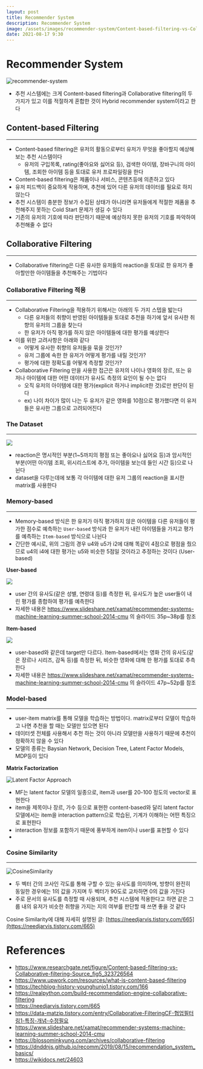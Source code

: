 ```yaml
---
layout: post
title: Recommender System
description: Recommender System
image: /assets/images/recommender-system/Content-based-filtering-vs-Collaborative-filtering-Source.png
date: 2021-08-17 9:30
---
```


# Recommender System

![recommender-system](/assets/images/recommender-system/Content-based-filtering-vs-Collaborative-filtering-Source.png)

- 추천 시스템에는 크게 Content-based filtering과 Collaborative filtering의 두 가지가 있고 이를 적절하게 혼합한 것이 Hybrid recommender system이라고 한다

## Content-based Filtering

---

- Content-based filtering은 유저의 활동으로부터 유저가 무엇을 좋아할지 예상해보는 추천 시스템이다
  - 유저의 구입목록, rating(좋아요와 싫어요 등), 검색한 아이템, 장바구니의 아이템, 조회한 아이템 등을 토대로 유저 프로파일링을 한다
- Content-based filtering은 제품이나 서비스, 콘텐츠등에 의존하고 있다
- 유저 피드백이 중요하게 작용하며, 추천에 있어 다른 유저의 데이터를 필요로 하지 않는다
- 추천 시스템이 충분한 정보가 수집된 상태가 아니라면 유저들에게 적절한 제품을 추천해주지 못하는 Cold Start 문제가 생길 수 있다
- 기존의 유저의 기호에 따라 판단하기 때문에 예상하지 못한 유저의 기호를 파악하여 추천해줄 수 없다

## Collaborative Filtering

---

- Collaborative filtering은 다른 유사한 유저들의 reaction을 토대로 한 유저가 좋아할만한 아이템들을 추천해주는 기법이다

### Collaborative Filtering 적용

---

- Collaborative Filtering을 적용하기 위해서는 아래의 두 가지 스텝을 밟는다
  - 다른 유저들의 취향이 반영된 아이템들을 토대로 추천을 하기에 앞서 유사한 취향의 유저의 그룹을 찾는다
  - 한 유저가 아직 평가를 하지 않은 아이템들에 대한 평가를 예상한다
- 이를 위한 고려사항은 아래와 같다
  - 어떻게 유사한 취향의 유저들을 묶을 것인가?
  - 유저 그룹에 속한 한 유저가 어떻게 평가를 내릴 것인가?
  - 평가에 대한 정확도를 어떻게 측정할 것인가?
- Collaborative Filtering 만을 사용한 접근은 유저의 나이나 영화의 장르, 또는 유저나 아이템에 대한 어떤 데이터가 유사도 측정의 요인이 될 수는 없다
  - 오직 유저의 아이템에 대한 평가(explicit 하거나 implicit한 것)로만 판단이 된다
  - ex) 나이 차이가 많이 나는 두 유저가 같은 영화를 10점으로 평가했다면 이 유저들은 유사한 그룹으로 고려되어진다

### The Dataset

---

![](/assets/images/recommender-system/rating-matrix.jpg)

- reaction은 명시적인 부분(1~5까지의 평점 또는 좋아요나 싫어요 등)과 암시적인 부분(어떤 아이템 조회, 위시리스트에 추가, 아이템을 보는데 들인 시간 등)으로 나뉜다
- dataset을 다루는데에 보통 각 아이템에 대한 유저 그룹의 reaction을 표시한 matrix를 사용한다

### Memory-based

---

- Memory-based 방식은 한 유저가 아직 평가하지 않은 아이템을 다른 유저들이 평가한 점수로 예측하는 `User-based` 방식과 한 유저가 내린 아이템들을 가지고 평가를 예측하는 `Item-based` 방식으로 나뉜다
- 간단한 예시로, 위의 그림의 경우 u4와 u5가 i2에 대해 똑같이 4점으로 평점을 줬으므로 u4의 i4에 대한 평가는 u5와 비슷한 5점일 것이라고 추정하는 것이다 (User-based)

**User-based**

![](/assets/images/recommender-system/user-based.png)

- user 간의 유사도(같은 성별, 연령대 등)를 측정한 뒤, 유사도가 높은 user들이 내린 평가를 종합하여 평가를 예측한다
- 자세한 내용은 https://www.slideshare.net/xamat/recommender-systems-machine-learning-summer-school-2014-cmu 의 슬라이드 35p~38p를 참조

**Item-based**

![](/assets/images/recommender-system/item-based.png)

- user-based와 같은데 target만 다르다. Item-based에서는 영화 간의 유사도(같은 장르나 시리즈, 감독 등)를 측정한 뒤, 비슷한 영화에 대해 한 평가를 토대로 추측한다
- 자세한 내용은 https://www.slideshare.net/xamat/recommender-systems-machine-learning-summer-school-2014-cmu 의 슬라이드 47p~52p를 참조

### Model-based

---

- user-item matrix를 통해 모델을 학습하는 방법이다. matrix로부터 모델이 학습하고 나면 추천을 할 때는 모델만 있으면 된다
- 데이터셋 전체를 사용해서 추천 하는 것이 아니라 모델만을 사용하기 때문에 추천이 정확하지 않을 수 있다
- 모델의 종류는 Baysian Network, Decision Tree, Latent Factor Models, MDP등이 있다

**Matrix Factorization**

![Latent Factor Approach](/assets/images/recommender-system/LatentFactorApproach.png)

- MF는 latent factor 모델의 일종으로, item과 user를 20-100 정도의 vector로 표현한다
- item을 제목이나 장르, 가수 등으로 표현한 content-based와 달리 latent factor 모델에서는 item을 interaction pattern으로 학습된, 기계가 이해하는 어떤 특징으로 표현한다
- interaction 정보를 포함하기 때문에 풍부하게 item이나 user를 표현할 수 있다
-

### Cosine Similarity

---

![CosineSimilarity](/assets/images/recommender-system/CosineSimilarity.png)

- 두 벡터 간의 코사인 각도를 통해 구할 수 있는 유사도를 의미하며, 방향이 완전히 동일한 경우에는 1의 값을 가지며 두 벡터가 90도로 교차하면 0의 값을 가진다
- 주로 문서의 유사도를 측정할 때 사용되며, 추천 시스템에 적용한다고 하면 같은 그룹 내의 유저가 비슷한 취향을 가지는 지의 여부를 판단할 때 쓰면 좋을 것 같다

Cosine Similarity에 대해 자세히 설명된 글: [https://needjarvis.tistory.com/665](https://needjarvis.tistory.com/665)

# References

- https://www.researchgate.net/figure/Content-based-filtering-vs-Collaborative-filtering-Source_fig5_323726564
- https://www.upwork.com/resources/what-is-content-based-filtering
- https://techblog-history-younghunjo1.tistory.com/166
- https://realpython.com/build-recommendation-engine-collaborative-filtering
- https://needjarvis.tistory.com/665
- https://data-matzip.tistory.com/entry/Collaborative-FilteringCF-협업필터링1-특징-개념-수정필요
- https://www.slideshare.net/xamat/recommender-systems-machine-learning-summer-school-2014-cmu
- https://blossominkyung.com/archives/collaborative-filtering
- https://dnddnjs.github.io/recomm/2019/08/15/recommendation_system_basics/
- https://wikidocs.net/24603
